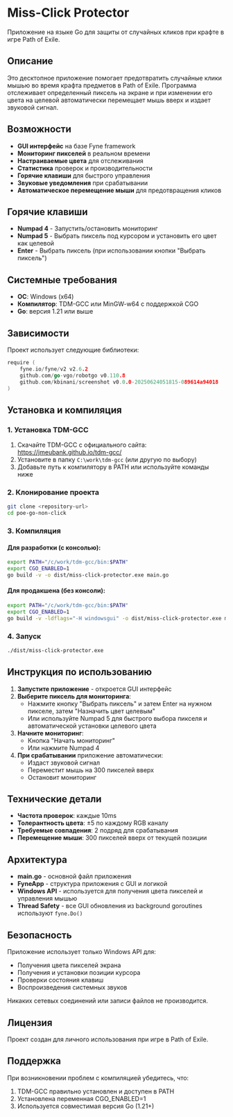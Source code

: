 # Miss-Click Protector

Приложение на языке Go для защиты от случайных кликов при крафте в игре Path of Exile.

## Описание

Это десктопное приложение помогает предотвратить случайные клики мышью во время крафта предметов в Path of Exile. Программа отслеживает определенный пиксель на экране и при изменении его цвета на целевой автоматически перемещает мышь вверх и издает звуковой сигнал.

## Возможности

- **GUI интерфейс** на базе Fyne framework
- **Мониторинг пикселей** в реальном времени
- **Настраиваемые цвета** для отслеживания
- **Статистика** проверок и производительности
- **Горячие клавиши** для быстрого управления
- **Звуковые уведомления** при срабатывании
- **Автоматическое перемещение мыши** для предотвращения кликов

## Горячие клавиши

- **Numpad 4** - Запустить/остановить мониторинг
- **Numpad 5** - Выбрать пиксель под курсором и установить его цвет как целевой
- **Enter** - Выбрать пиксель (при использовании кнопки "Выбрать пиксель")

## Системные требования

- **ОС**: Windows (x64)
- **Компилятор**: TDM-GCC или MinGW-w64 с поддержкой CGO
- **Go**: версия 1.21 или выше

## Зависимости

Проект использует следующие библиотеки:

```go
require (
    fyne.io/fyne/v2 v2.6.2
    github.com/go-vgo/robotgo v0.110.8
    github.com/kbinani/screenshot v0.0.0-20250624051815-089614a94018
)
```

## Установка и компиляция

### 1. Установка TDM-GCC

1. Скачайте TDM-GCC с официального сайта: https://jmeubank.github.io/tdm-gcc/
2. Установите в папку `C:\work\tdm-gcc` (или другую по выбору)
3. Добавьте путь к компилятору в PATH или используйте команды ниже

### 2. Клонирование проекта

```bash
git clone <repository-url>
cd poe-go-non-click
```

### 3. Компиляция

#### Для разработки (с консолью):
```bash
export PATH="/c/work/tdm-gcc/bin:$PATH"
export CGO_ENABLED=1
go build -v -o dist/miss-click-protector.exe main.go
```

#### Для продакшена (без консоли):
```bash
export PATH="/c/work/tdm-gcc/bin:$PATH"
export CGO_ENABLED=1
go build -v -ldflags="-H windowsgui" -o dist/miss-click-protector.exe main.go
```

### 4. Запуск

```bash
./dist/miss-click-protector.exe
```

## Инструкция по использованию

1. **Запустите приложение** - откроется GUI интерфейс
2. **Выберите пиксель для мониторинга**:
   - Нажмите кнопку "Выбрать пиксель" и затем Enter на нужном пикселе, затем "Назначить цвет целевым"
   - Или используйте Numpad 5 для быстрого выбора пикселя и автоматической установки целевого цвета
4. **Начните мониторинг**:
   - Кнопка "Начать мониторинг" 
   - Или нажмите Numpad 4
5. **При срабатывании** приложение автоматически:
   - Издаст звуковой сигнал
   - Переместит мышь на 300 пикселей вверх
   - Остановит мониторинг

## Технические детали

- **Частота проверок**: каждые 10ms
- **Толерантность цвета**: ±5 по каждому RGB каналу
- **Требуемые совпадения**: 2 подряд для срабатывания
- **Перемещение мыши**: 300 пикселей вверх от текущей позиции

## Архитектура

- **main.go** - основной файл приложения
- **FyneApp** - структура приложения с GUI и логикой
- **Windows API** - используется для получения цвета пикселей и управления мышью
- **Thread Safety** - все GUI обновления из background goroutines используют `fyne.Do()`

## Безопасность

Приложение использует только Windows API для:
- Получения цвета пикселей экрана
- Получения и установки позиции курсора
- Проверки состояния клавиш
- Воспроизведения системных звуков

Никаких сетевых соединений или записи файлов не производится.

## Лицензия

Проект создан для личного использования при игре в Path of Exile.

## Поддержка

При возникновении проблем с компиляцией убедитесь, что:
1. TDM-GCC правильно установлен и доступен в PATH
2. Установлена переменная CGO_ENABLED=1
3. Используется совместимая версия Go (1.21+)
